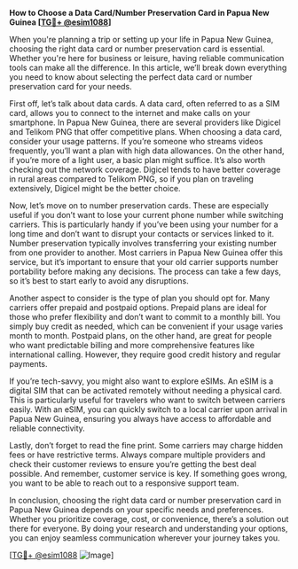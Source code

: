 **How to Choose a Data Card/Number Preservation Card in Papua New Guinea [[TG💪+ @esim1088](https://t.me/s/esim1088)]**

When you're planning a trip or setting up your life in Papua New Guinea, choosing the right data card or number preservation card is essential. Whether you're here for business or leisure, having reliable communication tools can make all the difference. In this article, we’ll break down everything you need to know about selecting the perfect data card or number preservation card for your needs.

First off, let’s talk about data cards. A data card, often referred to as a SIM card, allows you to connect to the internet and make calls on your smartphone. In Papua New Guinea, there are several providers like Digicel and Telikom PNG that offer competitive plans. When choosing a data card, consider your usage patterns. If you’re someone who streams videos frequently, you’ll want a plan with high data allowances. On the other hand, if you’re more of a light user, a basic plan might suffice. It’s also worth checking out the network coverage. Digicel tends to have better coverage in rural areas compared to Telikom PNG, so if you plan on traveling extensively, Digicel might be the better choice.

Now, let’s move on to number preservation cards. These are especially useful if you don’t want to lose your current phone number while switching carriers. This is particularly handy if you’ve been using your number for a long time and don’t want to disrupt your contacts or services linked to it. Number preservation typically involves transferring your existing number from one provider to another. Most carriers in Papua New Guinea offer this service, but it’s important to ensure that your old carrier supports number portability before making any decisions. The process can take a few days, so it’s best to start early to avoid any disruptions.

Another aspect to consider is the type of plan you should opt for. Many carriers offer prepaid and postpaid options. Prepaid plans are ideal for those who prefer flexibility and don’t want to commit to a monthly bill. You simply buy credit as needed, which can be convenient if your usage varies month to month. Postpaid plans, on the other hand, are great for people who want predictable billing and more comprehensive features like international calling. However, they require good credit history and regular payments.

If you’re tech-savvy, you might also want to explore eSIMs. An eSIM is a digital SIM that can be activated remotely without needing a physical card. This is particularly useful for travelers who want to switch between carriers easily. With an eSIM, you can quickly switch to a local carrier upon arrival in Papua New Guinea, ensuring you always have access to affordable and reliable connectivity.

Lastly, don’t forget to read the fine print. Some carriers may charge hidden fees or have restrictive terms. Always compare multiple providers and check their customer reviews to ensure you’re getting the best deal possible. And remember, customer service is key. If something goes wrong, you want to be able to reach out to a responsive support team.

In conclusion, choosing the right data card or number preservation card in Papua New Guinea depends on your specific needs and preferences. Whether you prioritize coverage, cost, or convenience, there’s a solution out there for everyone. By doing your research and understanding your options, you can enjoy seamless communication wherever your journey takes you.

[[TG💪+ @esim1088](https://t.me/s/esim1088) ![Image](https://i.postimg.cc/Y0z9fWf4/image.png)]
